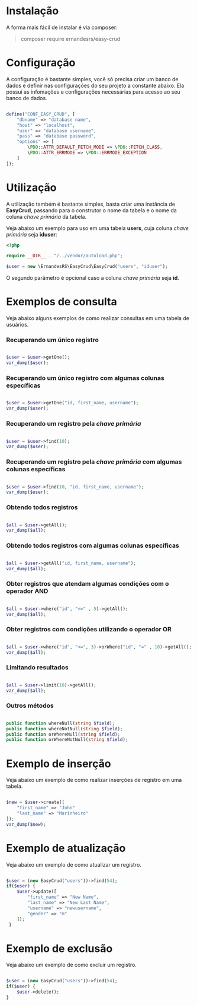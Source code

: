 # Instalação
A forma mais fácil de instalar é via composer:

> composer require ernandesrs/easy-crud

# Configuração
A configuração é bastante simples, você só precisa criar um banco de dados e definir nas configurações do seu projeto a constante abaixo. Ela possui as infomações e configurações necessárias para acesso ao seu banco de dados.

```php

define("CONF_EASY_CRUD", [
    "dbname" => "database name",
    "host" => "localhost",
    "user" => "database username",
    "pass" => "database password",
    "options" => [
        \PDO::ATTR_DEFAULT_FETCH_MODE => \PDO::FETCH_CLASS,
        \PDO::ATTR_ERRMODE => \PDO::ERRMODE_EXCEPTION
    ]
]);

```

# Utilização
A utilização também é bastante simples, basta criar uma instância de <b>EasyCrud</b>, passando para o construtor o nome da tabela e o nome da coluna <i>chave primária</i> da tabela.

Veja abaixo um exemplo para uso em uma tabela <b>users</b>, cuja coluna <i>chave primária</i> seja <b>iduser</b>:

```php
<?php

require __DIR__ . "/../vendor/autoload.php";

$user = new \ErnandesRS\EasyCrud\EasyCrud("users", "iduser");

```

O segundo parâmetro é opcional caso a coluna <i>chave primária</i> seja <b>id</b>.

# Exemplos de consulta
Veja abaixo alguns exemplos de como realizar consultas em uma tabela de usuários.

### Recuperando um único registro

```php

$user = $user->getOne();
var_dump($user);

```

### Recuperando um único registro com algumas colunas específicas

```php

$user = $user->getOne("id, first_name, username");
var_dump($user);

```

### Recuperando um registro pela <i>chave primária</i>

```php

$user = $user->find(10);
var_dump($user);

```

### Recuperando um registro pela <i>chave primária</i> com algumas colunas específicas

```php

$user = $user->find(10, "id, first_name, username");
var_dump($user);

```

### Obtendo todos registros

```php

$all = $user->getAll();
var_dump($all);

```

### Obtendo todos registros com algumas colunas específicas

```php

$all = $user->getAll("id, first_name, username");
var_dump($all);

```

### Obter registros que atendam algumas condições com o operador AND

```php

$all = $user->where("id", "<=" , 5)->getAll();
var_dump($all);

```

### Obter registros com condições utilizando o operador OR

```php

$all = $user->where("id", "<=", 3)->orWhere("id", "=" , 10)->getAll();
var_dump($all);

```

### Limitando resultados

```php

$all = $user->limit(10)->getAll();
var_dump($all);

```

### Outros métodos

```php

public function whereNull(string $field);
public function whereNotNull(string $field);
public function orWhereNull(string $field);
public function orWhereNotNull(string $field);

```

# Exemplo de inserção
Veja abaixo um exemplo de como realizar inserções de registro em uma tabela.

```php

$new = $user->create([
    "first_name" => "John"
    "last_name" => "Marinheiro"
]);
var_dump($new);

```

# Exemplo de atualização
Veja abaixo um exemplo de como atualizar um registro.

```php

$user = (new EasyCrud("users"))->find(54);
if($user) {
    $user->update([
        "first_name" => "New Name",
        "last_name" => "New Last Name",
        "username" => "newusername",
        "gender" => "m"
    ]);
 }

```

# Exemplo de exclusão
Veja abaixo um exemplo de como excluir um registro.

```php

$user = (new EasyCrud("users"))->find(54);
if($user) {
    $user->delete();
}

```